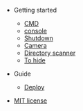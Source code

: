 
- Getting started

  - [CMD](README.md)
  - [console](console.md)
  - [Shutdown](shutdown.md)
  - [Camera](camera.md)
  - [Directory scanner](directory-scanner.md)
  - [To hide](es/to-hide.md)

- Guide

  - [Deploy](deploy.md)

- [MIT license](license.md)
